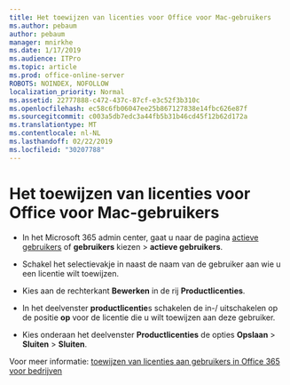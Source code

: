 ```yaml
---
title: Het toewijzen van licenties voor Office voor Mac-gebruikers
ms.author: pebaum
author: pebaum
manager: mnirkhe
ms.date: 1/17/2019
ms.audience: ITPro
ms.topic: article
ms.prod: office-online-server
ROBOTS: NOINDEX, NOFOLLOW
localization_priority: Normal
ms.assetid: 22777888-c472-437c-87cf-e3c52f3b310c
ms.openlocfilehash: ec58c6fb06047ee25b867127838e14fbc626e87f
ms.sourcegitcommit: c003a5db7edc3a44fb5b31b46cd45f12b62d172a
ms.translationtype: MT
ms.contentlocale: nl-NL
ms.lasthandoff: 02/22/2019
ms.locfileid: "30207788"
---
```

# <a name="how-to-assign-office-licenses-to-mac-users"></a>Het toewijzen van licenties voor Office voor Mac-gebruikers

- In het Microsoft 365 admin center, gaat u naar de pagina [actieve gebruikers](https://go.microsoft.com/fwlink/p/?linkid=834822) of **gebruikers** kiezen \> **actieve gebruikers**.
    
- Schakel het selectievakje in naast de naam van de gebruiker aan wie u een licentie wilt toewijzen.
    
- Kies aan de rechterkant **Bewerken** in de rij **Productlicenties**.
    
- In het deelvenster **productlicentie**s schakelen de in-/ uitschakelen op de positie **op** voor de licentie die u wilt toewijzen aan deze gebruiker. 
    
- Kies onderaan het deelvenster **Productlicenties** de opties **Opslaan** \> **Sluiten** \> **Sluiten**.
    
Voor meer informatie: [toewijzen van licenties aan gebruikers in Office 365 voor bedrijven](https://docs.microsoft.com/office365/admin/subscriptions-and-billing/assign-licenses-to-users)
  


